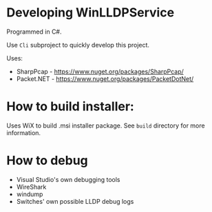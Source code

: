# Developing WinLLDPService

Programmed in C#.

Use `Cli` subproject to quickly develop this project.

Uses:

* SharpPcap - https://www.nuget.org/packages/SharpPcap/
* Packet.NET - https://www.nuget.org/packages/PacketDotNet/

# How to build installer:
Uses WiX to build .msi installer package. See `build` directory for more information.

# How to debug
* Visual Studio's own debugging tools
* WireShark
* windump
* Switches' own possible LLDP debug logs
